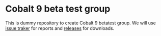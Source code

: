 # Cobalt 9 beta test group

This is dummy repository to create Cobalt 9 betatest group. We will use [issue traker](https://github.com/Serhioromano/cobalt-9/issues) for reports and [releases](https://github.com/Serhioromano/cobalt-9/releases) for downloads.

